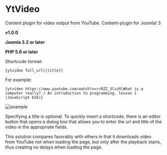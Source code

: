 # YtVideo

Content plugin for video output from YouTube. Content-plugin for Joomla! 3

**v1.0.0**

**Joomla 3.2 or later**

**PHP 5.6 or later**

Shortcode format:
```
{ytvideo full_url[|title]}
```

For example:
```
{ytvideo https://www.youtube.com/watch?v=rrRZZ_3licM|What is a computer really? / An introduction to programming, lesson 1 (JavaScript ES6)}
```
![example](https://image.prntscr.com/image/vmKMDwpARI28aM_3i27BDw.png "example")

Specifying a title is optional. To quickly insert a shortcode, there is an editor button that opens a dialog box that allows you to enter the url and title of the video in the appropriate fields.

This solution compares favorably with others in that it downloads video from YouTube not when loading the page, but only after the playback starts, thus creating no delays when loading the page.
